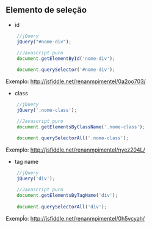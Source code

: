 ## Elemento de seleção

-  id
	
```javascript
	//jQuery
	jQuery("#nome-div");
	
	//Javascript puro
	document.getElementById('nome-div');

	document.querySelector('#nome-div');
```
Exemplo: http://jsfiddle.net/renanmpimentel/0a2oo703/

- class
```javascript
	//jQuery
	jQuery('.nome-class');

	//Javascript puro
	document.getElementsByClassName('.nome-class'); 	
	
	document.querySelectorAll('.nome-class');
```
Exemplo: http://jsfiddle.net/renanmpimentel/nyez204L/

- tag name
```javascript
	//jQuery
	jQuery('div');

	//Javascript puro
	document.getElementsByTagName('div'); 
	
	document.querySelectorAll('div');
```

Exempĺo:  http://jsfiddle.net/renanmpimentel/0h5vcyah/